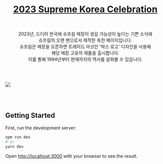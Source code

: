 <h1 align="center">
<a href="https://supreme-korea-celebration.vercel.app/" target="_blank">2023 Supreme Korea Celebration</a>
</h1>

<br>
<p align="center">
2023년, 드디어 한국에 슈프림 매장이 생길 가능성이 높다는 기쁜 소식에 <br>슈프림의 오랜 팬으로서 제작한 축전 페이지입니다. 
<br>슈프림은 매장을 오픈하면 트레이드 마크인 '박스 로고' 디자인을 사용해 <br>해당 매장 고유의 제품을 출시합니다.
<br>이를 통해 1994년부터 현재까지의 역사를 살펴볼 수 있습니다.
</p>
<br>
<br>

![](https://user-images.githubusercontent.com/86910140/201856235-fa9b0fe5-e31b-46bd-88e0-8c46b354a9a0.gif)

<br>
<br>

## Getting Started

First, run the development server:

```bash
npm run dev
# or
yarn dev
```

Open [http://localhost:3000](http://localhost:3000) with your browser to see the result.